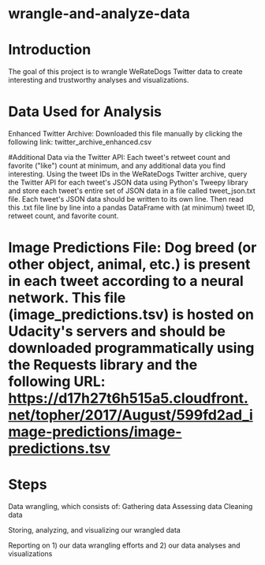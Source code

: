 # wrangle-and-analyze-data


# Introduction
The goal of this project is to wrangle WeRateDogs Twitter data to create interesting and trustworthy analyses and visualizations.

# Data Used for Analysis
Enhanced Twitter Archive: Downloaded this file manually by clicking the following link: twitter_archive_enhanced.csv

#Additional Data via the Twitter API: Each tweet's retweet count and favorite ("like") count at minimum, and any additional data you find interesting. Using the tweet IDs in the WeRateDogs Twitter archive, query the Twitter API for each tweet's JSON data using Python's Tweepy library and store each tweet's entire set of JSON data in a file called tweet_json.txt file. Each tweet's JSON data should be written to its own line. Then read this .txt file line by line into a pandas DataFrame with (at minimum) tweet ID, retweet count, and favorite count.

# Image Predictions File: Dog breed (or other object, animal, etc.) is present in each tweet according to a neural network. This file (image_predictions.tsv) is hosted on Udacity's servers and should be downloaded programmatically using the Requests library and the following URL: https://d17h27t6h515a5.cloudfront.net/topher/2017/August/599fd2ad_image-predictions/image-predictions.tsv

# Steps
Data wrangling, which consists of: Gathering data Assessing data Cleaning data

Storing, analyzing, and visualizing our wrangled data

Reporting on 1) our data wrangling efforts and 2) our data analyses and visualizations
